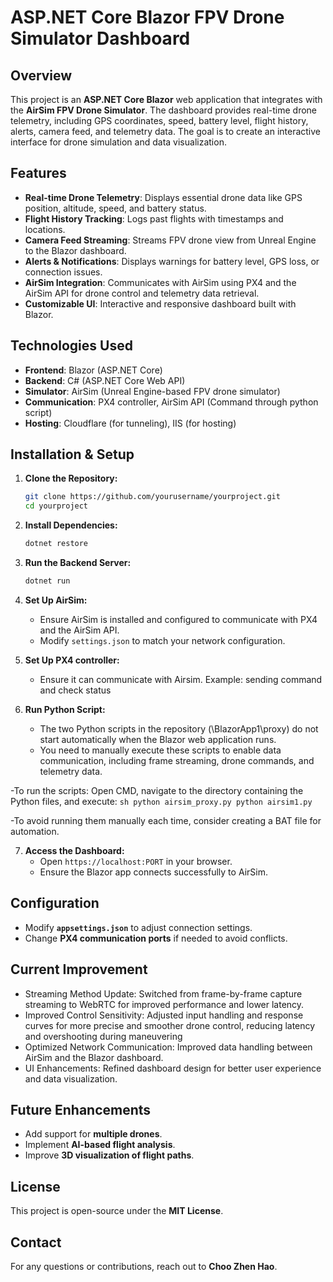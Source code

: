 # ASP.NET Core Blazor FPV Drone Simulator Dashboard

## Overview
This project is an **ASP.NET Core Blazor** web application that integrates with the **AirSim FPV Drone Simulator**. 
The dashboard provides real-time drone telemetry, including GPS coordinates, speed, battery level, flight history, alerts, camera feed, and telemetry data. 
The goal is to create an interactive interface for drone simulation and data visualization.

## Features
- **Real-time Drone Telemetry**: Displays essential drone data like GPS position, altitude, speed, and battery status.
- **Flight History Tracking**: Logs past flights with timestamps and locations.
- **Camera Feed Streaming**: Streams FPV drone view from Unreal Engine to the Blazor dashboard.
- **Alerts & Notifications**: Displays warnings for battery level, GPS loss, or connection issues.
- **AirSim Integration**: Communicates with AirSim using PX4 and the AirSim API for drone control and telemetry data retrieval.
- **Customizable UI**: Interactive and responsive dashboard built with Blazor.

## Technologies Used
- **Frontend**: Blazor (ASP.NET Core)
- **Backend**: C# (ASP.NET Core Web API)
- **Simulator**: AirSim (Unreal Engine-based FPV drone simulator)
- **Communication**: PX4 controller, AirSim API (Command through python script)
- **Hosting**: Cloudflare (for tunneling), IIS (for hosting)

## Installation & Setup
1. **Clone the Repository:**
   ```sh
   git clone https://github.com/yourusername/yourproject.git
   cd yourproject
   ```
2. **Install Dependencies:**
   ```sh
   dotnet restore
   ```
3. **Run the Backend Server:**
   ```sh
   dotnet run
   ```
4. **Set Up AirSim:**
   - Ensure AirSim is installed and configured to communicate with PX4 and the AirSim API.
   - Modify `settings.json` to match your network configuration.
    
5. **Set Up PX4 controller:**
   - Ensure it can communicate with Airsim. Example: sending command and check status

6. **Run Python Script:**
   - The two Python scripts in the repository (\BlazorApp1\proxy) do not start automatically when the Blazor web application runs.
   - You need to manually execute these scripts to enable data communication, including frame streaming, drone commands, and telemetry data.

  -To run the scripts:
    Open CMD, navigate to the directory containing the Python files, and execute:
      ```sh
      python airsim_proxy.py
      python airsim1.py
      ```
  
  -To avoid running them manually each time, consider creating a BAT file for automation.

7. **Access the Dashboard:**
   - Open `https://localhost:PORT` in your browser.
   - Ensure the Blazor app connects successfully to AirSim.

## Configuration
- Modify **`appsettings.json`** to adjust connection settings.
- Change **PX4 communication ports** if needed to avoid conflicts.

## Current Improvement
- Streaming Method Update: Switched from frame-by-frame capture streaming to WebRTC for improved performance and lower latency.
- Improved Control Sensitivity: Adjusted input handling and response curves for more precise and smoother drone control, reducing latency and overshooting during maneuvering
- Optimized Network Communication: Improved data handling between AirSim and the Blazor dashboard.
- UI Enhancements: Refined dashboard design for better user experience and data visualization.


## Future Enhancements
- Add support for **multiple drones**.
- Implement **AI-based flight analysis**.
- Improve **3D visualization of flight paths**.

## License
This project is open-source under the **MIT License**.

## Contact
For any questions or contributions, reach out to **Choo Zhen Hao**.

